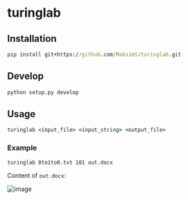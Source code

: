 # turinglab

## Installation

```bat
pip install git+https://github.com/Maks1mS/turinglab.git
```

## Develop

```bat
python setup.py develop
```

## Usage

```bat
turinglab <input_file> <input_string> <output_file>
```

### Example

```bat
turinglab 0to1to0.txt 101 out.docx
```

Content of ```out.docx```:

![image](https://user-images.githubusercontent.com/36362599/133625379-0624f6ab-b43b-40de-83e7-6495ee03c45b.png)
